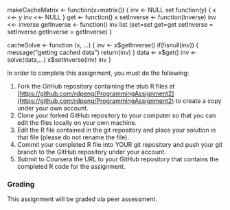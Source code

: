 
makeCacheMatrix <- function(x=matrix()) {
      inv <- NULL
      set function(y) {
      x <<- y
      inv <<- NULL
      }
      get <- function() x
      setInverse <- function(inverse) inv <<- inverse
      getInverse <- function() inv
      list (set=set
      get=get
      setInverse = setInverse
      getInverse = getInverse)
}


cacheSolve <- function (x, ...) {
      inv <- x$getInverse()
      if(!isnull(inv)) {
              message("getting cached data")
              return(inv)
      }
      data <- x$get()
      inv <- solve(data,...)
      x$setInverse(inv)
      inv
}



In order to complete this assignment, you must do the following:

1.  Fork the GitHub repository containing the stub R files at
    [https://github.com/rdpeng/ProgrammingAssignment2](https://github.com/rdpeng/ProgrammingAssignment2)
    to create a copy under your own account.
2.  Clone your forked GitHub repository to your computer so that you can
    edit the files locally on your own machine.
3.  Edit the R file contained in the git repository and place your
    solution in that file (please do not rename the file).
4.  Commit your completed R file into YOUR git repository and push your
    git branch to the GitHub repository under your account.
5.  Submit to Coursera the URL to your GitHub repository that contains
    the completed R code for the assignment.

### Grading

This assignment will be graded via peer assessment.
